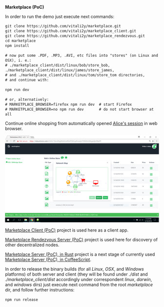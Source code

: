 **Marketplace (PoC)**

In order to run the demo just execute next commands:

```
git clone https://github.com/vitali2y/marketplace.git
git clone https://github.com/vitali2y/marketplace_client.git
git clone https://github.com/vitali2y/marketplace_rendezvous.git
cd marketplace
npm install

# now put some .PDF, .MP3, .AVI, etc files into "stores" (on Linux and OSX), i. e.:
# ./marketplace_client/dist/linux/bob/store_bob, ./marketplace_client/dist/linux/james/store_james,
# and ./marketplace_client/dist/linux/tom/store_tom directories,
# and continue with:

npm run dev

# or, alternatively:
# MARKETPLACE_BROWSER=firefox npm run dev  # start Firefox
# MARKETPLACE_BROWSER=no npm run dev       # do not start browser at all
```

Continue online shopping from automatically opened [Alice's session](http://127.0.0.1:43443/?QmdFdWtiC9HdNWvRH3Cih9hJhLvRZmsDutz549s25CtQ61) in web browser.

![Marketplace (PoC) @ win10](/docs/marketplace_demo_win10.png)

[Marketplace Client (PoC)](https://github.com/vitali2y/marketplace_client) project is used here as a client app.

[Marketplace Rendezvous Server (PoC)](https://github.com/vitali2y/marketplace_rendezvous) project is used here for discovery of other decentralized nodes.

[Marketplace Server (PoC), in Rust](https://github.com/vitali2y/marketplace_server) project is a next stage of currently used [Marketplace Server (PoC), in CoffeeScript](https://github.com/vitali2y/marketplace/blob/master/server/server.coffee).

In order to release the binary builds (for all _Linux_, _OSX_, and _Windows_ platforms) of both server and client (they will be found under _./dist_ and _./marketplace_client/dist_ accordingly under correspondent _linux_, _darwin_, and _windows_ dirs) just execute next command from the root _marketplace_ dir, and follow further instructions:

`npm run release`

